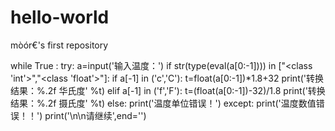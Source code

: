 # hello-world
mòór€'s first repository

while True :
    try:
        a=input('输入温度：')
        if str(type(eval(a[0:-1]))) in ["<class 'int'>","<class 'float'>"]:
            if a[-1] in ('c','C'):
                t=float(a[0:-1])*1.8+32
                print('转换结果：%.2f 华氏度' %t)
            elif a[-1] in ('f','F'):
                t=(float(a[0:-1])-32)/1.8
                print('转换结果：%.2f 摄氏度' %t)
            else:
                print('温度单位错误！')
    except:
        print('温度数值错误！！')
    print('\n\n请继续',end='')
